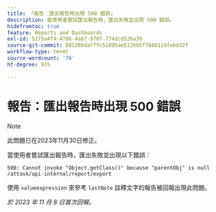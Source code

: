 ```yaml
---
title: 「報告：匯出報告時出現 500 錯誤」
description: 當使用者嘗試匯出報告時，匯出失敗並出現 500 錯誤。
hidefromtoc: true
feature: Reports and Dashboards
exl-id: 5275a4f4-4786-4a87-970f-774dcd526a39
source-git-commit: 88126bda7f7c51895ae512bb5f7686119febd32f
workflow-type: tm+mt
source-wordcount: '70'
ht-degree: 91%

---
```


# 報告：匯出報告時出現 500 錯誤

>[!NOTE]
>
>此問題已在2023年11月30日修正。

當使用者嘗試匯出報告時，匯出失敗並出現以下錯誤：

```
500: Cannot invoke "Object.getClass()" because "parentObj" is null /attask/api-internal/report/export
```

使用 `valueexpression` 來參考 `lastNote` 註釋文字的報告被回報出現此問題。

_於 2023 年 11 月 8 日首次回報。_
